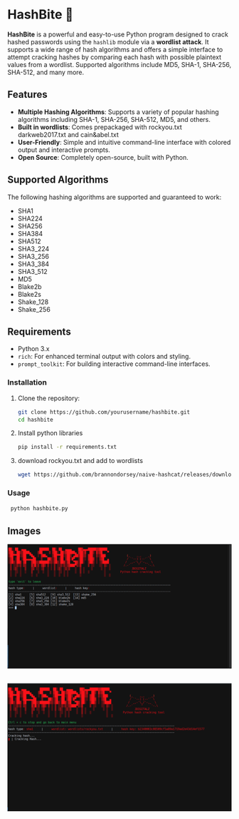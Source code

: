 # HashBite 🦇

**HashBite** is a powerful and easy-to-use Python program designed to crack hashed passwords using the `hashlib` module via a **wordlist attack**. It supports a wide range of hash algorithms and offers a simple interface to attempt cracking hashes by comparing each hash with possible plaintext values from a wordlist. Supported algorithms include MD5, SHA-1, SHA-256, SHA-512, and many more.

## Features

- **Multiple Hashing Algorithms**: Supports a variety of popular hashing algorithms including SHA-1, SHA-256, SHA-512, MD5, and others.
- **Built in wordlists**: Comes prepackaged with rockyou.txt darkweb2017.txt and cain&abel.txt
- **User-Friendly**: Simple and intuitive command-line interface with colored output and interactive prompts.
- **Open Source**: Completely open-source, built with Python.

## Supported Algorithms

The following hashing algorithms are supported and guaranteed to work:

- SHA1
- SHA224
- SHA256
- SHA384
- SHA512
- SHA3_224
- SHA3_256
- SHA3_384
- SHA3_512
- MD5
- Blake2b
- Blake2s
- Shake_128
- Shake_256

## Requirements

- Python 3.x
- `rich`: For enhanced terminal output with colors and styling.
- `prompt_toolkit`: For building interactive command-line interfaces.

### Installation

1. Clone the repository:
   ```bash
   git clone https://github.com/yourusername/hashbite.git
   cd hashbite
2. Install python libraries
   ```bash
   pip install -r requirements.txt 
3. download rockyou.txt and add to wordlists
   ```bash
   wget https://github.com/brannondorsey/naive-hashcat/releases/download/data/rockyou.txt && mv rockyou.txt wordlists

### Usage
   ```bash
    python hashbite.py
   ```
## Images
![image_alt](https://github.com/Jdigitalz/HashBite/blob/main/assets/hash_options.png?raw=true)
##
![image_alt](https://github.com/Jdigitalz/HashBite/blob/main/assets/hashuse.png?raw=true)

